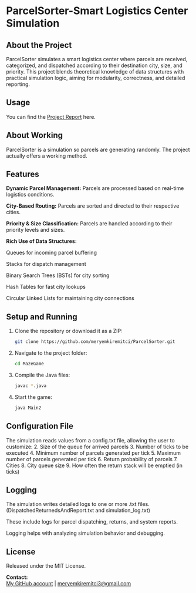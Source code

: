 # ParcelSorter-Smart Logistics Center Simulation

## About the Project
ParcelSorter simulates a smart logistics center where parcels are received, categorized, and dispatched according to their destination city, size, and priority.
This project blends theoretical knowledge of data structures with practical simulation logic, aiming for modularity, correctness, and detailed reporting.

## Usage
You can find the [Project Report](ParcelSorter_Report.pdf) here.

## About Working
ParcelSorter is a simulation so parcels are generating randomly. The project actually offers a working method.

## Features

**Dynamic Parcel Management:** Parcels are processed based on real-time logistics conditions.

**City-Based Routing:** Parcels are sorted and directed to their respective cities.

**Priority & Size Classification:** Parcels are handled according to their priority levels and sizes.

**Rich Use of Data Structures:**

Queues for incoming parcel buffering

Stacks for dispatch management

Binary Search Trees (BSTs) for city sorting

Hash Tables for fast city lookups

Circular Linked Lists for maintaining city connections

## Setup and Running

1. Clone the repository or download it as a ZIP:
   ```bash
   git clone https://github.com/meryemkiremitci/ParcelSorter.git
   ```
2. Navigate to the project folder: 
   ```bash
   cd MazeGame
   ```
3. Compile the Java files:  
   ```bash
   javac *.java
   ```
4. Start the game:  
   ```bash
   java Main2
   ```
## Configuration File

The simulation reads values from a config.txt file, allowing the user to customize:
2.	Size of the queue for arrived parcels
3.	Number of ticks to be executed
4.	Minimum number of parcels generated per tick
5.	Maximum number of parcels generated per tick
6.	Return probability of parcels
7.	Cities
8.	City queue size
9.	How often the return stack will be emptied (in ticks)

## Logging
The simulation writes detailed logs to one or more .txt files. (DispatchedReturnedsAndReport.txt and simulation_log.txt)

These include logs for parcel dispatching, returns, and system reports.

Logging helps with analyzing simulation behavior and debugging.

## License
Released under the MIT License.

**Contact:**   
[My GitHub account](https://github.com/meryemkiremitci) | meryemkiremitci3@gmail.com


